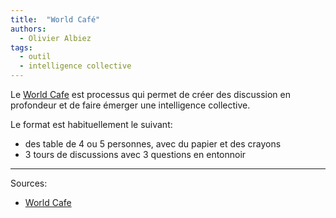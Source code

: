 ```yaml
---
title:  "World Café"
authors:
  - Olivier Albiez
tags:
  - outil
  - intelligence collective
---
```


Le [World Cafe] est processus qui permet de créer des discussion en profondeur et de faire émerger une intelligence collective.

Le format est habituellement le suivant:
- des table de 4 ou 5 personnes, avec du papier et des crayons
- 3 tours de discussions avec 3 questions en entonnoir


---
Sources:
- [World Cafe]

[World Cafe]: http://www.theworldcafe.com/
